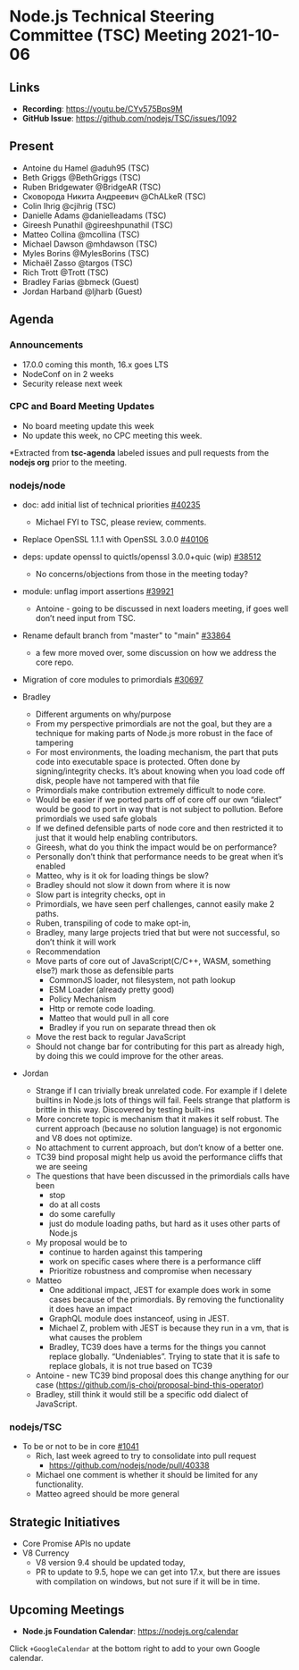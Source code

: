 # Node.js Technical Steering Committee (TSC) Meeting 2021-10-06

## Links

* **Recording**:  <https://youtu.be/CYv575Bps9M>
* **GitHub Issue**: <https://github.com/nodejs/TSC/issues/1092>

## Present

* Antoine du Hamel @aduh95 (TSC)
* Beth Griggs @BethGriggs (TSC)
* Ruben Bridgewater @BridgeAR (TSC)
* Сковорода Никита Андреевич @ChALkeR (TSC)
* Colin Ihrig @cjihrig (TSC)
* Danielle Adams @danielleadams (TSC)
* Gireesh Punathil @gireeshpunathil (TSC)
* Matteo Collina @mcollina (TSC)
* Michael Dawson @mhdawson (TSC)
* Myles Borins @MylesBorins (TSC)
* Michaël Zasso @targos (TSC)
* Rich Trott @Trott (TSC)
* Bradley Farias @bmeck (Guest)
* Jordan Harband @ljharb (Guest)

## Agenda

### Announcements

* 17.0.0 coming this month, 16.x goes LTS
* NodeConf on in 2 weeks
* Security release next week

### CPC and Board Meeting Updates

* No board meeting update this week
* No update this week, no CPC meeting this week.

*Extracted from **tsc-agenda** labeled issues and pull requests from the **nodejs org** prior to the meeting.

### nodejs/node

* doc: add initial list of technical priorities [#40235](https://github.com/nodejs/node/pull/40235)
  * Michael FYI to TSC, please review, comments.

* Replace OpenSSL 1.1.1 with OpenSSL 3.0.0 [#40106](https://github.com/nodejs/node/issues/40106)
* deps: update openssl to quictls/openssl 3.0.0+quic (wip) [#38512](https://github.com/nodejs/node/pull/38512)
  * No concerns/objections from those in the meeting today?

* module: unflag import assertions [#39921](https://github.com/nodejs/node/pull/39921)
  * Antoine - going to be discussed in next loaders meeting, if goes well don’t need input
    from TSC.

* Rename default branch from "master" to "main" [#33864](https://github.com/nodejs/node/issues/33864)
  * a few more moved over, some discussion on how we address the core repo.

* Migration of core modules to primordials [#30697](https://github.com/nodejs/node/issues/30697)
* Bradley
  * Different arguments on why/purpose
  * From my perspective primordials are not the goal, but they are a technique for making parts
    of Node.js more robust in the face of tampering
  * For most environments, the loading mechanism, the part that puts code into executable
    space is protected. Often done by signing/integrity checks.  It’s about knowing when you load
    code off disk, people have not tampered with that file
  * Primordials make contribution extremely difficult to node core.
  * Would be easier if we ported parts off of core off our own “dialect” would be good to port in
    way that is not subject to pollution.  Before primordials we used safe globals
  * If we defined defensible parts of node core and then restricted it to just that it would help
    enabling contributors.
  * Gireesh, what do you think the impact would be on performance?
  * Personally don’t think that performance needs to be great when it’s enabled
  * Matteo, why is it ok for loading things be slow?
  * Bradley should not slow it down from where it is now
  * Slow part is integrity checks, opt in
  * Primordials, we have seen perf challenges, cannot easily make 2 paths.
  * Ruben, transpiling of code to make opt-in,
  * Bradley, many large projects tried that but were not successful, so don’t think it will work
  * Recommendation
  * Move parts of core out of JavaScript(C/C++, WASM, something else?) mark those as defensible parts
    * CommonJS loader, not filesystem, not path lookup
    * ESM Loader (already pretty good)
    * Policy Mechanism
    * Http or remote code loading.
    * Matteo that would pull in all core
    * Bradley if you run on separate thread then ok
  * Move the rest back to regular JavaScript
  * Should not change bar for contributing for this part as already high, by doing this we could improve for the other areas.
* Jordan
  * Strange if I can trivially break unrelated code. For example if I delete builtins in Node.js lots of
    things will fail. Feels strange that platform is brittle in this way. Discovered by testing built-ins
  * More concrete topic is mechanism that it makes it self robust. The current approach (because
    no solution language) is not ergonomic and V8 does not optimize.
  * No attachment to current approach, but don’t know of a better one.
  * TC39 bind proposal might help us avoid the performance cliffs that we are seeing
  * The questions that have been discussed in the primordials calls have been
    * stop
    * do at all costs
    * do some carefully
    * just do module loading paths, but hard as it uses other parts of Node.js
  * My proposal would be to
    * continue to harden against this tampering
    * work on specific cases where there is a performance cliff
    * Prioritize robustness and compromise when necessary
  * Matteo
    * One additional impact, JEST for example does work in some cases because of the
      primordials. By removing the functionality it does have an impact
    * GraphQL module does instanceof, using in JEST.
    * Michael Z, problem with JEST is because they run in a vm, that is what causes the problem
    * Bradley, TC39 does have a terms for the things you cannot replace globally.  “Undeniables”.
      Trying to state that it is safe to replace globals, it is not true based on TC39
  * Antoine - new TC39 bind proposal does this change anything for our case (<https://github.com/js-choi/proposal-bind-this-operator>)
  * Bradley, still think it would still be a specific odd dialect of JavaScript.

### nodejs/TSC

* To be or not to be in core [#1041](https://github.com/nodejs/TSC/issues/1041)
  * Rich, last week agreed to try to consolidate into pull request
    * <https://github.com/nodejs/node/pull/40338>
  * Michael one comment is whether it should be limited for any functionality.
  * Matteo agreed should be more general
## Strategic Initiatives

* Core Promise APIs no update
* V8 Currency
  * V8 version 9.4 should be updated today,
  * PR to update to 9.5, hope we can get into 17.x, but there are issues with compilation on
     windows, but not sure if it will be in time.

## Upcoming Meetings

* **Node.js Foundation Calendar**: <https://nodejs.org/calendar>

Click `+GoogleCalendar` at the bottom right to add to your own Google calendar.

